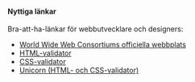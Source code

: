 #### Nyttiga länkar

Bra-att-ha-länkar för webbutvecklare och designers:

* [World Wide Web Consortiums officiella webbplats](https://www.w3.org/)
* [HTML-validator](https://validator.w3.org/nu/)
* [CSS-validator](https://jigsaw.w3.org/css-validator/)
* [Unicorn (HTML- och CSS-validator)](https://validator.w3.org/unicorn/)

